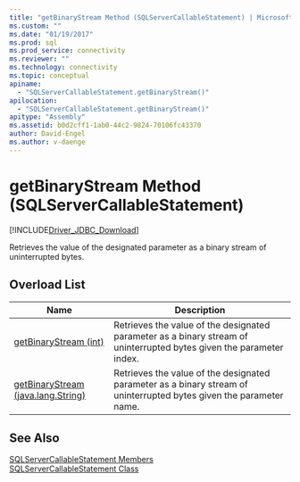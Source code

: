 ```yaml
---
title: "getBinaryStream Method (SQLServerCallableStatement) | Microsoft Docs"
ms.custom: ""
ms.date: "01/19/2017"
ms.prod: sql
ms.prod_service: connectivity
ms.reviewer: ""
ms.technology: connectivity
ms.topic: conceptual
apiname: 
  - "SQLServerCallableStatement.getBinaryStream()"
apilocation: 
  - "SQLServerCallableStatement.getBinaryStream()"
apitype: "Assembly"
ms.assetid: b0d2cff1-1ab0-44c2-9824-70106fc43370
author: David-Engel
ms.author: v-daenge
---
```

# getBinaryStream Method (SQLServerCallableStatement)
[!INCLUDE[Driver_JDBC_Download](../../../includes/driver_jdbc_download.md)]

  Retrieves the value of the designated parameter as a binary stream of uninterrupted bytes.  
  
## Overload List  
  
|Name|Description|  
|----------|-----------------|  
|[getBinaryStream &#40;int&#41;](../../../connect/jdbc/reference/getbinarystream-int.md)|Retrieves the value of the designated parameter as a binary stream of uninterrupted bytes given the parameter index.|  
|[getBinaryStream &#40;java.lang.String&#41;](../../../connect/jdbc/reference/getbinarystream-java-lang-string.md)|Retrieves the value of the designated parameter as a binary stream of uninterrupted bytes given the parameter name.|  
  
## See Also  
 [SQLServerCallableStatement Members](../../../connect/jdbc/reference/sqlservercallablestatement-members.md)   
 [SQLServerCallableStatement Class](../../../connect/jdbc/reference/sqlservercallablestatement-class.md)  
  
  
